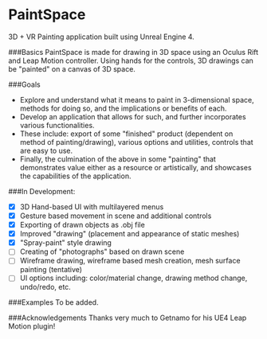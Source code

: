 # PaintSpace
3D + VR Painting application built using Unreal Engine 4.

###Basics
PaintSpace is made for drawing in 3D space using an Oculus Rift and Leap Motion controller. Using hands for the controls, 3D drawings can be "painted" on a canvas of 3D space.

###Goals
- Explore and understand what it means to paint in 3-dimensional space, methods for doing so, and the implications or benefits of each.
- Develop an application that allows for such, and further incorporates various functionalities.
- These include: export of some "finished" product (dependent on method of painting/drawing), various options and utilities, controls that are easy to use.
- Finally, the culmination of the above in some "painting" that demonstrates value either as a resource or artistically, and showcases the capabilities of the application.

###In Development:
- [x] 3D Hand-based UI with multilayered menus
- [x] Gesture based movement in scene and additional controls
- [x] Exporting of drawn objects as .obj file
- [x] Improved "drawing" (placement and appearance of static meshes)
- [x] "Spray-paint" style drawing
- [ ] Creating of "photographs" based on drawn scene
- [ ] Wireframe drawing, wireframe based mesh creation, mesh surface painting (tentative)
- [ ] UI options including: color/material change, drawing method change, undo/redo, etc.

###Examples
To be added.

###Acknowledgements
Thanks very much to Getnamo for his UE4 Leap Motion plugin!
